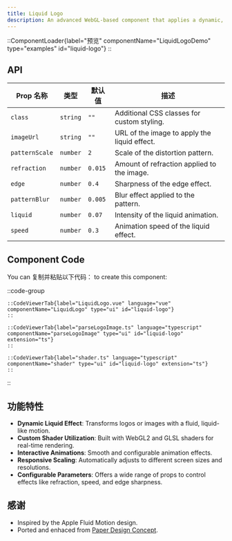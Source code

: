 ```yaml
---
title: Liquid Logo
description: An advanced WebGL-based component that applies a dynamic, liquid effect to logos or images using custom shaders.
---
```


::ComponentLoader{label="预览" componentName="LiquidLogoDemo" type="examples" id="liquid-logo"}
::

## API

| Prop 名称      | 类型     | 默认值  | 描述                                         |
| -------------- | -------- | ------- | -------------------------------------------- |
| `class`        | `string` | `""`    | Additional CSS classes for custom styling.   |
| `imageUrl`     | `string` | `""`    | URL of the image to apply the liquid effect. |
| `patternScale` | `number` | `2`     | Scale of the distortion pattern.             |
| `refraction`   | `number` | `0.015` | Amount of refraction applied to the image.   |
| `edge`         | `number` | `0.4`   | Sharpness of the edge effect.                |
| `patternBlur`  | `number` | `0.005` | Blur effect applied to the pattern.          |
| `liquid`       | `number` | `0.07`  | Intensity of the liquid animation.           |
| `speed`        | `number` | `0.3`   | Animation speed of the liquid effect.        |

## Component Code

You can 复制并粘贴以下代码： to create this component:

::code-group

    ::CodeViewerTab{label="LiquidLogo.vue" language="vue" componentName="LiquidLogo" type="ui" id="liquid-logo"}
    ::

    ::CodeViewerTab{label="parseLogoImage.ts" language="typescript" componentName="parseLogoImage" type="ui" id="liquid-logo" extension="ts"}
    ::

    ::CodeViewerTab{label="shader.ts" language="typescript" componentName="shader" type="ui" id="liquid-logo" extension="ts"}
    ::

::

## 功能特性

- **Dynamic Liquid Effect**: Transforms logos or images with a fluid, liquid-like motion.
- **Custom Shader Utilization**: Built with WebGL2 and GLSL shaders for real-time rendering.
- **Interactive Animations**: Smooth and configurable animation effects.
- **Responsive Scaling**: Automatically adjusts to different screen sizes and resolutions.
- **Configurable Parameters**: Offers a wide range of props to control effects like refraction, speed, and edge sharpness.

## 感谢

- Inspired by the Apple Fluid Motion design.
- Ported and enhaced from [Paper Design Concept](https://github.com/paper-design/liquid-logo).
